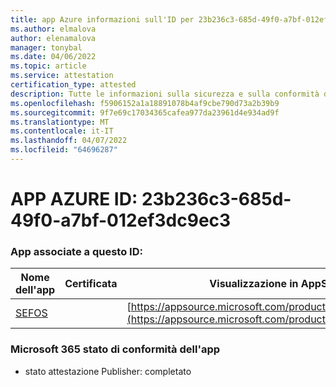 ```yaml
---
title: app Azure informazioni sull'ID per 23b236c3-685d-49f0-a7bf-012ef3dc9ec3
ms.author: elmalova
author: elenamalova
manager: tonybal
ms.date: 04/06/2022
ms.topic: article
ms.service: attestation
certification_type: attested
description: Tutte le informazioni sulla sicurezza e sulla conformità disponibili per 23b236c3-685d-49f0-a7bf-012ef3dc9ec3.
ms.openlocfilehash: f5906152a1a18891078b4af9cbe790d73a2b39b9
ms.sourcegitcommit: 9f7e69c17034365cafea977da23961d4e934ad9f
ms.translationtype: MT
ms.contentlocale: it-IT
ms.lasthandoff: 04/07/2022
ms.locfileid: "64696287"
---
```

# <a name="azure-app-id-23b236c3-685d-49f0-a7bf-012ef3dc9ec3"></a>APP AZURE ID: 23b236c3-685d-49f0-a7bf-012ef3dc9ec3


### <a name="apps-associated-with-this-id"></a>App associate a questo ID:
| **Nome dell'app** | **Certificata** | **Visualizzazione in AppSource** |
|--------------|---------------|-----------------------|
| [SEFOS](../forward/WA200003219.md) |  | [https://appsource.microsoft.com/product/office/WA200003219](https://appsource.microsoft.com/product/office/WA200003219) |

### <a name="microsoft-365-app-compliance-status"></a>Microsoft 365 stato di conformità dell'app
- stato attestazione Publisher: completato

